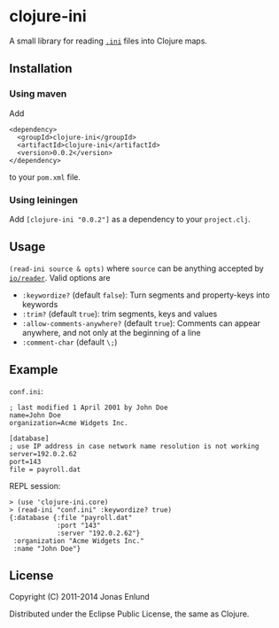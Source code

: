 # clojure-ini

A small library for reading [`.ini`](http://en.wikipedia.org/wiki/INI_file) files into Clojure maps.

## Installation

### Using maven

Add 

    <dependency>
      <groupId>clojure-ini</groupId>
      <artifactId>clojure-ini</artifactId>
      <version>0.0.2</version>
    </dependency>

to your `pom.xml` file.

### Using leiningen

Add `[clojure-ini "0.0.2"]` as a dependency to your `project.clj`.

## Usage

`(read-ini source & opts)` where `source` can be anything accepted by
[`io/reader`](http://clojure.github.com/clojure/clojure.java.io-api.html#clojure.java.io/reader). Valid options are

- `:keywordize?` (default `false`): Turn segments and property-keys
    into keywords
- `:trim?` (default `true`): trim segments, keys and values
- `:allow-comments-anywhere?` (default `true`): Comments can appear
  anywhere, and not only at the beginning of a line
- `:comment-char` (default `\;`)

## Example

`conf.ini`:

    ; last modified 1 April 2001 by John Doe
    name=John Doe
    organization=Acme Widgets Inc.
 
    [database]
    ; use IP address in case network name resolution is not working
    server=192.0.2.62     
    port=143
    file = payroll.dat

REPL session:

    > (use 'clojure-ini.core)
    > (read-ini "conf.ini" :keywordize? true)
    {:database {:file "payroll.dat"
                :port "143"
                :server "192.0.2.62"}
     :organization "Acme Widgets Inc." 
     :name "John Doe"}

## License

Copyright (C) 2011-2014 Jonas Enlund

Distributed under the Eclipse Public License, the same as Clojure.
